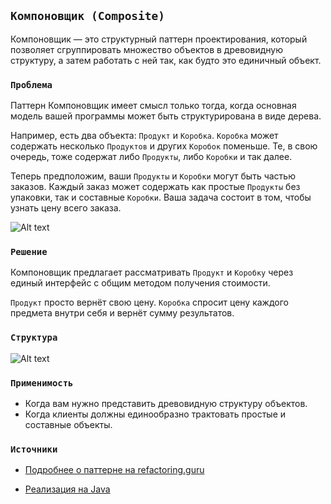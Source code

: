 ## `Компоновщик (Composite)`

Компоновщик — это структурный паттерн проектирования, который позволяет сгруппировать множество объектов в древовидную 
структуру, а затем работать с ней так, как будто это единичный объект.

### `Проблема`

Паттерн Компоновщик имеет смысл только тогда, когда основная модель вашей программы может быть структурирована в виде дерева.

Например, есть два объекта: `Продукт` и `Коробка`. `Коробка` может содержать несколько `Продуктов` и других `Коробок` поменьше. 
Те, в свою очередь, тоже содержат либо `Продукты`, либо `Коробки` и так далее.

Теперь предположим, ваши `Продукты` и `Коробки` могут быть частью заказов. 
Каждый заказ может содержать как простые `Продукты` без упаковки, так и составные `Коробки`. 
Ваша задача состоит в том, чтобы узнать цену всего заказа.

![Alt text](https://refactoring.guru/images/patterns/diagrams/composite/problem-ru-2x.png)

### `Решение`

Компоновщик предлагает рассматривать `Продукт` и `Коробку` через единый интерфейс с общим методом получения стоимости.

`Продукт` просто вернёт свою цену. `Коробка` спросит цену каждого предмета внутри себя и вернёт сумму результатов.

### `Структура`

![Alt text](https://refactoring.guru/images/patterns/diagrams/composite/example-2x.png)

### `Применимость`
 
- Когда вам нужно представить древовидную структуру объектов.
- Когда клиенты должны единообразно трактовать простые и составные объекты.

### `Источники`

- [Подробнее о паттерне на refactoring.guru](https://refactoring.guru/ru/design-patterns/composite)

- [Реализация на Java](https://refactoring.guru/ru/design-patterns/composite/java/example)